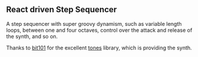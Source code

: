 
## React driven Step Sequencer

A step sequencer with super groovy dynamism, such as variable length loops, between one and four octaves, control over the attack and release of the synth, and so on.

Thanks to [bit101](https://github.com/bit101) for the excellent [tones](https://github.com/bit101/tones) library, which is providing the synth.


